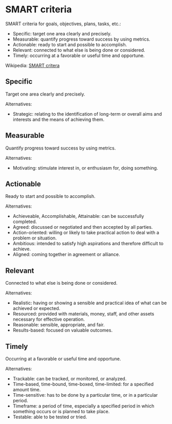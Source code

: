 <!--
  * browser: smart-criteria
  * tracker: f44c30d1b876f8987cf78c727e573542
  * version: 2.0.00
  * updated: 2018-12-02T21:37:47Z
  * contact: Joel Parker Henderson (http://joelparkerhenderson.com)
  * options: commentable
-->

# SMART criteria

SMART criteria for goals, objectives, plans, tasks, etc.:

* Specific: target one area clearly and precisely.
* Measurable: quantify progress toward success by using metrics.
* Actionable: ready to start and possible to accomplish.
* Relevant: connected to what else is being done or considered.
* Timely: occurring at a favorable or useful time and opportune.

Wikipedia: [SMART critera](https://en.wikipedia.org/wiki/SMART_criteria)


## Specific

Target one area clearly and precisely.

Alternatives:

  * Strategic: relating to the identification of long-term or overall aims and interests and the means of achieving them.


## Measurable

Quantify progress toward success by using metrics.

Alternatives:

  * Motivating: stimulate interest in, or enthusiasm for, doing something.


## Actionable

Ready to start and possible to accomplish.
   
Alternatives:

  * Achieveable, Accomplishable, Attainable: can be successfully completed.
  * Agreed: discussed or negotiated and then accepted by all parties.
  * Action-oriented: willing or likely to take practical action to deal with a problem or situation.
  * Ambitious: intended to satisfy high aspirations and therefore difficult to achieve.
  * Aligned: coming together in agreement or alliance. 


## Relevant

Connected to what else is being done or considered.

Alternatives:

  * Realistic: having or showing a sensible and practical idea of what can be achieved or expected.
  * Resourced: provided with materials, money, staff, and other assets necessary for effective operation.
  * Reasonable: sensible, appropriate, and fair.
  * Results-based: focused on valuable outcomes.


## Timely

Occurring at a favorable or useful time and opportune.

Alternatives:

  * Trackable: can be tracked, or monitored, or analyzed.
  * Time-based, time-bound, time-boxed, time-limited: for a specified amount time.
  * Time-sensitive: has to be done by a particular time, or in a particular period.
  * Timeframe: a period of time, especially a specified period in which something occurs or is planned to take place.
  * Testable: able to be tested or tried.

